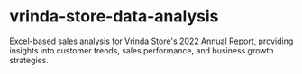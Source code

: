 # vrinda-store-data-analysis
Excel-based sales analysis for Vrinda Store's 2022 Annual Report, providing insights into customer trends, sales performance, and business growth strategies.
